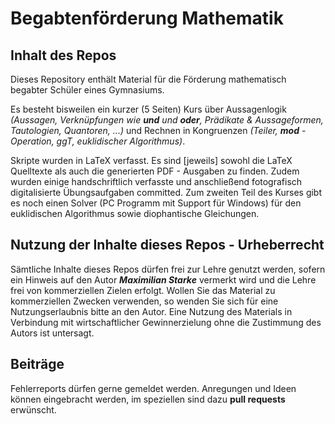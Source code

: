 # Begabtenförderung Mathematik

## Inhalt des Repos
Dieses Repository enthält Material für die Förderung mathematisch begabter Schüler eines Gymnasiums.

Es besteht bisweilen ein kurzer (5 Seiten) Kurs über Aussagenlogik *(Aussagen, Verknüpfungen wie __und__ und __oder__, Prädikate & Aussageformen, Tautologien, Quantoren, ...)* und Rechnen in Kongruenzen *(Teiler, __mod__ - Operation, ggT, euklidischer Algorithmus)*.

Skripte wurden in LaTeX verfasst. Es sind [jeweils] sowohl die LaTeX Quelltexte als auch die generierten PDF - Ausgaben zu finden. Zudem wurden einige handschriftlich verfasste und anschließend fotografisch digitalisierte Übungsaufgaben committed. Zum zweiten Teil des Kurses gibt es noch einen Solver (PC Programm mit Support für Windows) für den euklidischen Algorithmus sowie diophantische Gleichungen.

## Nutzung der Inhalte dieses Repos - Urheberrecht

Sämtliche Inhalte dieses Repos dürfen frei zur Lehre genutzt werden, sofern ein Hinweis auf den Autor ___Maximilian Starke___ vermerkt wird und die Lehre frei von kommerziellen Zielen erfolgt.
Wollen Sie das Material zu kommerziellen Zwecken verwenden, so wenden Sie sich für eine Nutzungserlaubnis bitte an den Autor. Eine Nutzung des Materials in Verbindung mit wirtschaftlicher Gewinnerzielung ohne die Zustimmung des Autors ist untersagt.

## Beiträge
Fehlerreports dürfen gerne gemeldet werden. Anregungen und Ideen können eingebracht werden, im speziellen sind dazu __pull requests__ erwünscht.
